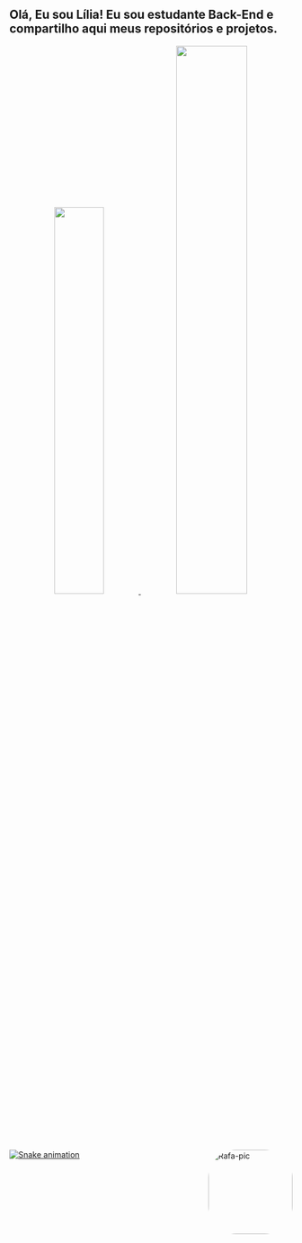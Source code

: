 ## Olá, Eu sou Lília! Eu sou estudante Back-End e compartilho aqui meus repositórios e projetos. 

<div align="center">
  <a href="https://github.com/liliatatyany">
  <img width="42%" src="https://github-readme-stats.vercel.app/api?username=liliatatyany&show_icons=true&theme=radical&include_all_commits=true&count_private=true"/>
  <img width="50%" src="https://github-readme-stats.vercel.app/api/top-langs/?username=liliatatyany&layout=compact&langs_count=7&theme=radical"/>
</div>
  
  <img align="right" alt="Rafa-pic" height="150" style="border-radius:50px;" src="https://picrew.me/shareImg/org/202209/338224_66bwwXHS.png">
</div>

<div>

![Snake animation](https://github.com/liliatatyany/liliatatyany/blob/output/github-contribution-grid-snake.svg)
</div>
